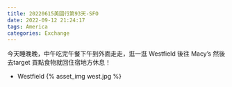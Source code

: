 ```yaml
---
title: 20220615美國行第93天-SFO
date: 2022-09-12 21:24:17
tags: America
categories: Exchange
---
```

今天睡晚晚，中午吃完午餐下午到外面走走，逛一逛 Westfield 後往 Macy’s 然後去target 買點食物就回住宿地方休息！

- Westfield
{% asset_img west.jpg %}